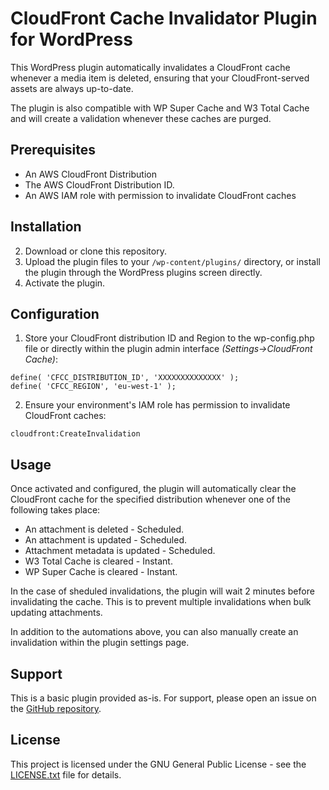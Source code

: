 # CloudFront Cache Invalidator Plugin for WordPress

This WordPress plugin automatically invalidates a CloudFront cache whenever a media item is deleted, ensuring that your CloudFront-served assets are always up-to-date.

The plugin is also compatible with WP Super Cache and W3 Total Cache and will create a validation whenever these caches are purged.

## Prerequisites

- An AWS CloudFront Distribution
- The AWS CloudFront Distribution ID.
- An AWS IAM role with permission to invalidate CloudFront caches

## Installation

2. Download or clone this repository.
3. Upload the plugin files to your `/wp-content/plugins/` directory, or install the plugin through the WordPress plugins screen directly.
4. Activate the plugin.

## Configuration

1. Store your CloudFront distribution ID and Region to the wp-config.php file or directly within the plugin admin interface *(Settings->CloudFront Cache)*:

```
define( 'CFCC_DISTRIBUTION_ID', 'XXXXXXXXXXXXXX' );
define( 'CFCC_REGION', 'eu-west-1' );
```

2. Ensure your environment's IAM role has permission to invalidate CloudFront caches:

```
cloudfront:CreateInvalidation
```


## Usage

Once activated and configured, the plugin will automatically clear the CloudFront cache for the specified distribution whenever one of the following takes place:


 - An attachment is deleted - Scheduled.
 - An attachment is updated - Scheduled.
 - Attachment metadata is updated - Scheduled.
 - W3 Total Cache is cleared - Instant.
 - WP Super Cache is cleared - Instant.

 In the case of sheduled invalidations, the plugin will wait 2 minutes before invalidating the cache. This is to prevent multiple invalidations when bulk updating attachments.

 In addition to the automations above, you can also manually create an invalidation within the plugin settings page.

## Support

This is a basic plugin provided as-is. For support, please open an issue on the [GitHub repository](https://github.com/ufmedia/cloudfront-cache-invalidator).

## License

This project is licensed under the GNU General Public License - see the [LICENSE.txt](LICENSE.txt) file for details.
